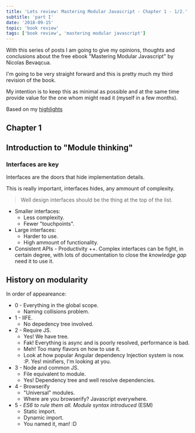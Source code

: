 ```yaml
---
title: 'Lets review: Mastering Modular Javascript - Chapter 1 - 1/2.'
subtitle: 'part I'
date: '2018-09-15'
topic: 'book review'
tags: ['book review', 'mastering modular javascript']
---
```


With this series of posts I am going to give my opinions, thoughts and conclusions about the free ebook "Mastering Modular Javascript" by Nicolas Bevaqcua.

I'm going to be very straight forward and this is pretty much my third revision of the book.

My intention is to keep this as minimal as possible and at the same time provide value for the one whom might read it (myself in a few months).

Based on my [highlights](https://github.com/neomaxzero/m-quickreview/blob/master/mastering-modular-js/chapter-01.md)

## Chapter 1

## Introduction to "Module thinking"

### Interfaces are key

Interfaces are the doors that hide implementation details.

This is really important, interfaces hides, any ammount of complexity.

> Well design interfaces should be the thing at the top of the list.

- Smaller interfaces:
  - Less complexity.
  - Fewer "touchpoints".
- Large interfaces:
  - Harder to use.
  - High ammount of functionality.
- Consistent APIs - Productivity ++.
  Complex interfaces can be fight, in certain degree, with lots of documentation to close the _knowledge gap_ need it to use it.

## History on modularity

In order of appeareance:

- 0 - Everything in the global scope.
  - Naming collisions problem.
- 1 - IIFE.
  - No depedency tree involved.
- 2 - Require JS.
  - Yes! We have tree.
  - Fak! Everything is async and is poorly resolved, performance is bad.
  - Meh! Too many flavors on how to use it.
  - Look at how popular Angular dependency Injection system is now. :P. Yes! minifiers, I'm looking at you.
- 3 - Node and common JS.
  - File equivalent to module.
  - Yes! Dependency tree and well resolve dependencies.
- 4 - Browserify
  - "Universal" modules.
  - Where are you browserify? Javascript everywhere.
- 5 - _ES6 to rule them all. Module syntax introduced_ (ESM)
  - Static import.
  - Dynamic import.
  - You named it, man! :D
